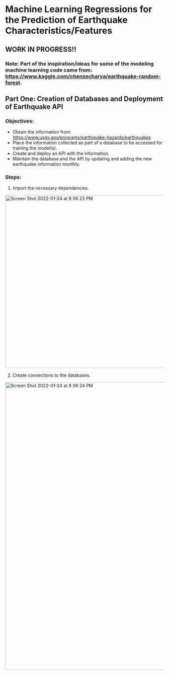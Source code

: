 # Machine Learning Regressions for the Prediction of Earthquake Characteristics/Features

## WORK IN PROGRESS!!

### Note: Part of the inspiration/ideas for some of the modeling machine learning code came from: https://www.kaggle.com/chenzecharya/earthquake-random-forest.

## Part One: Creation of Databases and Deployment of Earthquake API
### Objectives:
- Obtain the information from: https://www.usgs.gov/programs/earthquake-hazards/earthquakes
- Place the information collected as part of a database to be accessed for training the model(s).
- Create and deploy an API with the information.
- Maintain the database and the API by updating and adding the new earthquake information monthly.
### Steps:
1. Import the necessary dependencies.
<img width="549" alt="Screen Shot 2022-01-24 at 8 06 23 PM" src="https://user-images.githubusercontent.com/80008461/150903583-3e748aa4-4798-4e49-83b2-6e336cdc0cd6.png">

2. Create connections to the databases.
<img width="913" alt="Screen Shot 2022-01-24 at 8 09 24 PM" src="https://user-images.githubusercontent.com/80008461/150903827-2e5e1fc6-bc5f-409a-9d6a-2ecec39db76d.png">

